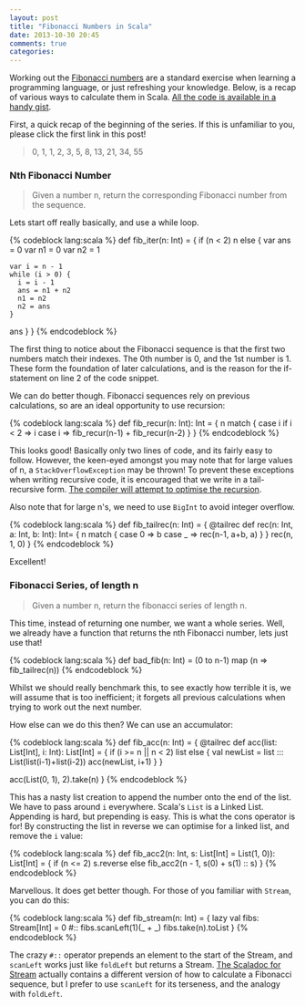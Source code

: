```yaml
---
layout: post
title: "Fibonacci Numbers in Scala"
date: 2013-10-30 20:45
comments: true
categories: 
---
```

Working out the [Fibonacci numbers][fib] are a standard exercise when learning a programming language, or just refreshing your knowledge. Below, is a recap of various ways to calculate them in Scala. [All the code is available in a handy gist][gist].


First, a quick recap of the beginning of the series. If this is unfamiliar to you, please click the first link in this post!
> 0, 1, 1, 2, 3, 5, 8, 13, 21, 34, 55

### Nth Fibonacci Number
> Given a number n, return the corresponding Fibonacci number from the sequence.

Lets start off really basically, and use a while loop.

{% codeblock lang:scala %}
def fib_iter(n: Int) = {
  if (n < 2) n
  else {
    var ans = 0
    var n1 = 0
    var n2 = 1

    var i = n - 1
    while (i > 0) {
      i = i - 1
      ans = n1 + n2
      n1 = n2
      n2 = ans
    }
  ans
  }
}
{% endcodeblock %}

The first thing to notice about the Fibonacci sequence is that the first two numbers match their indexes. The 0th number is 0, and the 1st number is 1. These form the foundation of later calculations, and is the reason for the if-statement on line 2 of the code snippet.

We can do better though. Fibonacci sequences rely on previous calculations, so are an ideal opportunity to use recursion:

{% codeblock lang:scala %}
def fib_recur(n: Int): Int = {
  n match {
    case i if i < 2 => i
    case i => fib_recur(n-1) + fib_recur(n-2)
  }
}
{% endcodeblock %}

This looks good! Basically only two lines of code, and its fairly easy to follow. However, the keen-eyed amongst you may note that for large values of n, a `StackOverflowException` may be thrown! To prevent these exceptions when writing recursive code, it is encouraged that we write in a tail-recursive form. [The compiler will attempt to optimise the recursion][tailrec].

Also note that for large n's, we need to use `BigInt` to avoid integer overflow.

{% codeblock lang:scala %}
def fib_tailrec(n: Int) = {
  @tailrec
  def rec(n: Int, a: Int, b: Int): Int= {
    n match {
      case 0 => b
      case _ => rec(n-1, a+b, a)
    }
  }
  rec(n, 1, 0)
}
{% endcodeblock %}

Excellent!

### Fibonacci Series, of length n
> Given a number n, return the fibonacci series of length n.

This time, instead of returning one number, we want a whole series. Well, we already have a function that returns the nth Fibonacci number, lets just use that!

{% codeblock lang:scala %}
def bad_fib(n: Int) = (0 to n-1) map (n => fib_tailrec(n))
{% endcodeblock %}

Whilst we should really benchmark this, to see exactly how terrible it is, we will assume that is too inefficient; it forgets all previous calculations when trying to work out the next number.

How else can we do this then? We can use an accumulator:

{% codeblock lang:scala %}
def fib_acc(n: Int) = {
  @tailrec
  def acc(list: List[Int], i: Int): List[Int] = {
    if (i >= n || n < 2) list
    else {
      val newList = list ::: List(list(i-1)+list(i-2))
      acc(newList, i+1)
    }
  }
 
  acc(List(0, 1), 2).take(n)
}
{% endcodeblock %}

This has a nasty list creation to append the number onto the end of the list. We have to pass around `i` everywhere.
Scala's `List` is a Linked List. Appending is hard, but prepending is easy. This is what the cons operator is for! By constructing the list in reverse we can optimise for a linked list, and remove the `i` value:

{% codeblock lang:scala %}
def fib_acc2(n: Int, s: List[Int] = List(1, 0)): List[Int] = {
  if (n <= 2) s.reverse
  else fib_acc2(n - 1, s(0) + s(1) :: s)
}
{% endcodeblock %}

Marvellous. It does get better though. For those of you familiar with `Stream`, you can do this:

{% codeblock lang:scala %}
def fib_stream(n: Int) = {
  lazy val fibs: Stream[Int] = 0 #:: fibs.scanLeft(1)(_ + _)
  fibs.take(n).toList
}
{% endcodeblock %}

The crazy `#::` operator prepends an element to the start of the Stream, and `scanLeft` works just like `foldLeft` but returns a Stream. [The Scaladoc for Stream][stream] actually contains a different version of how to calculate a Fibonacci sequence, but I prefer to use `scanLeft` for its terseness, and the analogy with `foldLeft`.



[fib]: http://en.wikipedia.org/wiki/Fibonacci_number
[gist]: https://gist.github.com/cjwebb/7239843
[tailrec]: http://blog.richdougherty.com/2009/04/tail-calls-tailrec-and-trampolines.html
[stream]: http://www.scala-lang.org/api/current/index.html#scala.collection.immutable.Stream
[forward-ref]: http://en.wikipedia.org/wiki/Forward_declaration
